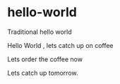 # hello-world
Traditional hello world

Hello World , lets catch up on coffee

Lets order the coffee now

Lets catch up tomorrow.


